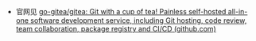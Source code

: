- 官网见 [go-gitea/gitea: Git with a cup of tea! Painless self-hosted all-in-one software development service, including Git hosting, code review, team collaboration, package registry and CI/CD (github.com)](https://github.com/go-gitea/gitea)